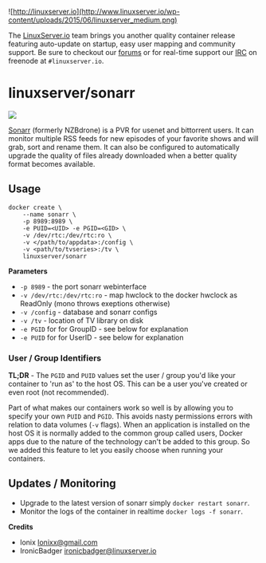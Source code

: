 ![http://linuxserver.io](http://www.linuxserver.io/wp-content/uploads/2015/06/linuxserver_medium.png)

The [LinuxServer.io](http://linuxserver.io) team brings you another quality container release featuring auto-update on startup, easy user mapping and community support. Be sure to checkout our [forums](http://forum.linuxserver.io) or for real-time support our [IRC](http://www.linuxserver.io/index.php/irc/) on freenode at `#linuxserver.io`.

# linuxserver/sonarr

![](https://sonarr.tv/img/logo.png)

[Sonarr](https://sonarr.tv/) (formerly NZBdrone) is a PVR for usenet and bittorrent users. It can monitor multiple RSS feeds for new episodes of your favorite shows and will grab, sort and rename them. It can also be configured to automatically upgrade the quality of files already downloaded when a better quality format becomes available.

## Usage

```
docker create \
	--name sonarr \
	-p 8989:8989 \
	-e PUID=<UID> -e PGID=<GID> \
	-v /dev/rtc:/dev/rtc:ro \
	-v </path/to/appdata>:/config \
	-v <path/to/tvseries>:/tv \
	linuxserver/sonarr
```

**Parameters**

* `-p 8989` - the port sonarr webinterface
* `-v /dev/rtc:/dev/rtc:ro` - map hwclock to the docker hwclock as ReadOnly (mono throws exeptions otherwise)
* `-v /config` - database and sonarr configs
* `-v /tv` - location of TV library on disk
* `-e PGID` for for GroupID - see below for explanation
* `-e PUID` for for UserID - see below for explanation

### User / Group Identifiers

**TL;DR** - The `PGID` and `PUID` values set the user / group you'd like your container to 'run as' to the host OS. This can be a user you've created or even root (not recommended).

Part of what makes our containers work so well is by allowing you to specify your own `PUID` and `PGID`. This avoids nasty permissions errors with relation to data volumes (`-v` flags). When an application is installed on the host OS it is normally added to the common group called users, Docker apps due to the nature of the technology can't be added to this group. So we added this feature to let you easily choose when running your containers.  

## Updates / Monitoring

* Upgrade to the latest version of sonarr simply `docker restart sonarr`.
* Monitor the logs of the container in realtime `docker logs -f sonarr`.

**Credits**

* lonix <lonixx@gmail.com>
* IronicBadger <ironicbadger@linuxserver.io>
